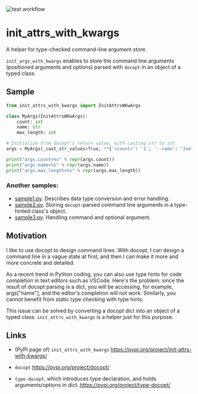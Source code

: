 ![test workflow](https://github.com/tos-kamiya/init_attrs_with_kwargs/workflows/Tests/badge.svg)

init_attrs_with_kwargs
======================

A helper for type-checked command-line argument store.

`init_args_with_kwargs` enables to store the command line arguments (positioned arguments and options) parsed with `docopt` in an object of a typed class.

## Sample

```python
from init_attrs_with_kwargs import InitAttrsWKwArgs

class MyArgs(InitAttrsWKwArgs):
    count: int
    name: str
    max_length: int

# Initialize from docopt's return value, with casting str to int
args = MyArgs(_cast_str_values=True, **{'<count>': '1', '--name': "Joe", '--max-length': '100'})

print("args.count=%s" % repr(args.count))
print("args.name=%s" % repr(args.name))
print("args.max_length=%s" % repr(args.max_length))
```

### Another samples:

* [sample1.py](https://github.com/tos-kamiya/init_attrs_with_kwargs/blob/main/sample1.py). Describes data type conversion and error handling.
* [sample2.py](https://github.com/tos-kamiya/init_attrs_with_kwargs/blob/main/sample2.py). Storing `docopt`-parsed command line arguments in a type-hinted class's object.
* [sample3.py](https://github.com/tos-kamiya/init_attrs_with_kwargs/blob/main/sample3.py). Handling command and optional argument.

## Motivation

I like to use docopt to design command lines.
With docopt, I can design a command line in a vague state at first, and then I can make it more and more concrete and detailed.

As a recent trend in Python coding, you can also use type hints for code completion in text editors such as VSCode.
Here's the problem: since the result of docopt parsing is a dict, you will be accessing, for example, args["name"], and the editor's completion will not work. Similarly, you cannot benefit from static type checking with type hints.

This issue can be solved by converting a docopt dict into an object of a typed class.
`init_attrs_with_kwargs` is a helper just for this purpose.

## Links

* (PyPI page of) `init_attrs_with_kwargs` https://pypi.org/project/init-attrs-with-kwargs/
* `docopt` https://pypi.org/project/docopt/

* `type-docopt`, which introduces type declaration, and holds arguments/options in dict. https://pypi.org/project/type-docopt/


